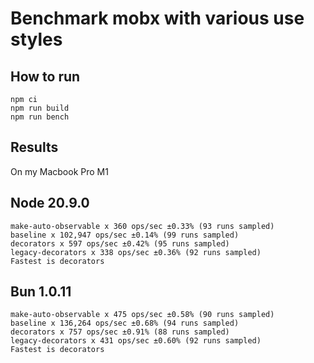 # Benchmark mobx with various use styles

## How to run

```
npm ci
npm run build
npm run bench
```

## Results

On my Macbook Pro M1

## Node 20.9.0

```
make-auto-observable x 360 ops/sec ±0.33% (93 runs sampled)
baseline x 102,947 ops/sec ±0.14% (99 runs sampled)
decorators x 597 ops/sec ±0.42% (95 runs sampled)
legacy-decorators x 338 ops/sec ±0.36% (92 runs sampled)
Fastest is decorators
```

## Bun 1.0.11

```
make-auto-observable x 475 ops/sec ±0.58% (90 runs sampled)
baseline x 136,264 ops/sec ±0.68% (94 runs sampled)
decorators x 757 ops/sec ±0.91% (88 runs sampled)
legacy-decorators x 431 ops/sec ±0.60% (92 runs sampled)
Fastest is decorators
```
